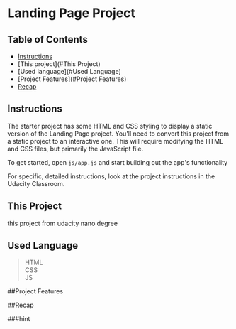 # Landing Page Project

## Table of Contents

* [Instructions](#instructions)
* [This project](#This Project)
* [Used language](#Used Language)
* [Project Features](#Project Features)
* [Recap](#Recap)

## Instructions

The starter project has some HTML and CSS styling to display a static version of the Landing Page project. You'll need to convert this project from a static project to an interactive one. This will require modifying the HTML and CSS files, but primarily the JavaScript file.

To get started, open `js/app.js` and start building out the app's functionality

For specific, detailed instructions, look at the project instructions in the Udacity Classroom.
## This Project
this project from udacity nano degree

## Used Language 
> HTML<br>
> CSS<br>
> JS<br>

##Project Features

##Recap

###hint
